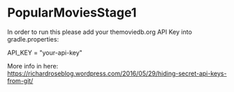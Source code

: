 # PopularMoviesStage1

In order to run this please add your themoviedb.org API Key into gradle.properties: 

API_KEY = "your-api-key"

More info in here: https://richardroseblog.wordpress.com/2016/05/29/hiding-secret-api-keys-from-git/